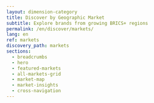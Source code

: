 ```yaml
---
layout: dimension-category
title: Discover by Geographic Market
subtitle: Explore brands from growing BRICS+ regions
permalink: /en/discover/markets/
lang: en
ref: markets
discovery_path: markets
sections:
  - breadcrumbs
  - hero
  - featured-markets
  - all-markets-grid
  - market-map
  - market-insights
  - cross-navigation
---
```

